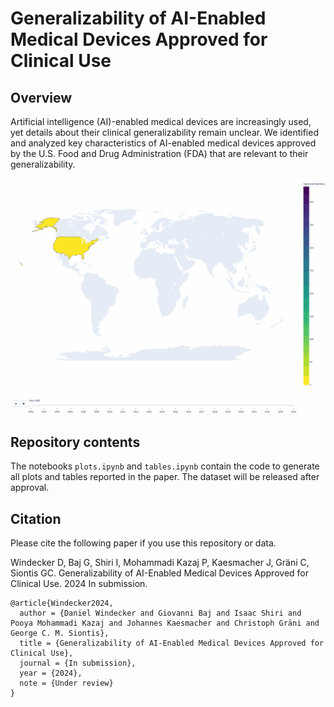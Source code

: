 # Generalizability of AI-Enabled Medical Devices Approved for Clinical Use

## Overview
Artificial intelligence (AI)-enabled medical devices are increasingly used, yet details about their clinical generalizability remain unclear.
We identified and analyzed key characteristics of AI-enabled medical devices approved by the U.S. Food and Drug Administration (FDA) that are relevant to their generalizability.

[//]: # (![alt Abstract]&#40;plots/Figure2_cropped.png&#41;)
![alt Abstract](plots/Figure2.gif)

## Repository contents
The notebooks `plots.ipynb` and `tables.ipynb` contain the code to generate all plots and tables reported in the paper.
The dataset will be released after approval.

[//]: # (`dataset_fda_devices.xlsx` is the cleaned dataset used for all the analysis.)


## Citation
Please cite the following paper if you use this repository or data.

Windecker D, Baj G, Shiri I, Mohammadi Kazaj P, Kaesmacher J, Gräni C, Siontis GC. Generalizability of AI-Enabled Medical Devices Approved for Clinical Use. 2024 In submission.

```
@article{Windecker2024,
  author = {Daniel Windecker and Giovanni Baj and Isaac Shiri and Pooya Mohammadi Kazaj and Johannes Kaesmacher and Christoph Gräni and George C. M. Siontis},
  title = {Generalizability of AI-Enabled Medical Devices Approved for Clinical Use},
  journal = {In submission},
  year = {2024},
  note = {Under review}
}

```
